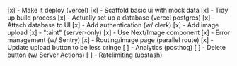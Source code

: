  [x] - Make it deploy (vercel)
 [x] - Scaffold basic ui with mock data
 [x] - Tidy up build process
 [x] - Actually set up a database (vercel postgres)
 [x] - Attach database to UI
 [x] - Add authentication (w/ clerk)
 [x] - Add image upload
 [x] - "taint" (server-only)
 [x] - Use Next/Image component
 [x] - Error management (w/ Sentry)
 [x] - Routing/image page (parallel route)
 [x] - Update upload button to be less cringe
 [ ] - Analytics (posthog)
 [ ] - Delete button (w/ Server Actions)
 [ ] - Ratelimiting (upstash)